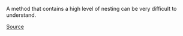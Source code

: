A method that contains a high level of nesting can be very difficult to understand.

[Source](https://help.semmle.com/wiki/display/JAVA/Statement+nesting+depth)